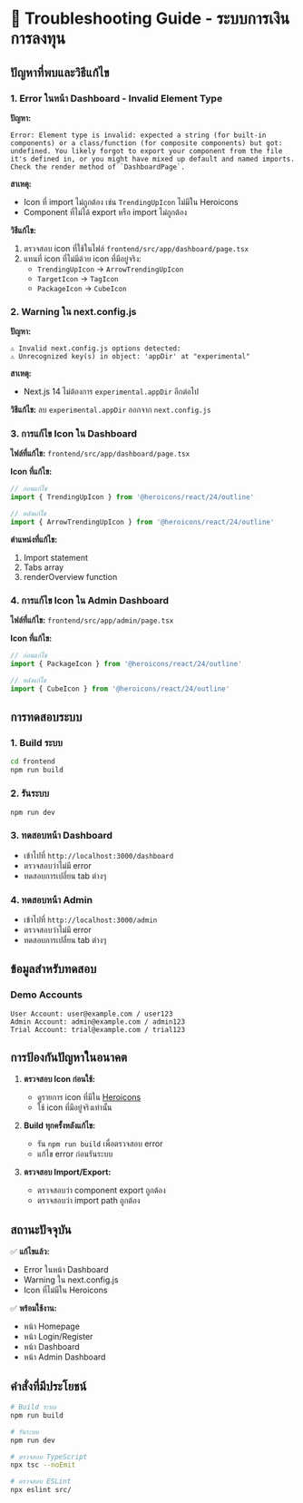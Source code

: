# 🔧 Troubleshooting Guide - ระบบการเงินการลงทุน

## ปัญหาที่พบและวิธีแก้ไข

### 1. Error ในหน้า Dashboard - Invalid Element Type

**ปัญหา:** 
```
Error: Element type is invalid: expected a string (for built-in components) or a class/function (for composite components) but got: undefined. You likely forgot to export your component from the file it's defined in, or you might have mixed up default and named imports.
Check the render method of `DashboardPage`.
```

**สาเหตุ:** 
- Icon ที่ import ไม่ถูกต้อง เช่น `TrendingUpIcon` ไม่มีใน Heroicons
- Component ที่ไม่ได้ export หรือ import ไม่ถูกต้อง

**วิธีแก้ไข:**
1. ตรวจสอบ icon ที่ใช้ในไฟล์ `frontend/src/app/dashboard/page.tsx`
2. แทนที่ icon ที่ไม่มีด้วย icon ที่มีอยู่จริง:
   - `TrendingUpIcon` → `ArrowTrendingUpIcon`
   - `TargetIcon` → `TagIcon`
   - `PackageIcon` → `CubeIcon`

### 2. Warning ใน next.config.js

**ปัญหา:**
```
⚠ Invalid next.config.js options detected: 
⚠ Unrecognized key(s) in object: 'appDir' at "experimental"
```

**สาเหตุ:** 
- Next.js 14 ไม่ต้องการ `experimental.appDir` อีกต่อไป

**วิธีแก้ไข:**
ลบ `experimental.appDir` ออกจาก `next.config.js`

### 3. การแก้ไข Icon ใน Dashboard

**ไฟล์ที่แก้ไข:** `frontend/src/app/dashboard/page.tsx`

**Icon ที่แก้ไข:**
```typescript
// ก่อนแก้ไข
import { TrendingUpIcon } from '@heroicons/react/24/outline'

// หลังแก้ไข
import { ArrowTrendingUpIcon } from '@heroicons/react/24/outline'
```

**ตำแหน่งที่แก้ไข:**
1. Import statement
2. Tabs array
3. renderOverview function

### 4. การแก้ไข Icon ใน Admin Dashboard

**ไฟล์ที่แก้ไข:** `frontend/src/app/admin/page.tsx`

**Icon ที่แก้ไข:**
```typescript
// ก่อนแก้ไข
import { PackageIcon } from '@heroicons/react/24/outline'

// หลังแก้ไข
import { CubeIcon } from '@heroicons/react/24/outline'
```

## การทดสอบระบบ

### 1. Build ระบบ
```bash
cd frontend
npm run build
```

### 2. รันระบบ
```bash
npm run dev
```

### 3. ทดสอบหน้า Dashboard
- เข้าไปที่ `http://localhost:3000/dashboard`
- ตรวจสอบว่าไม่มี error
- ทดสอบการเปลี่ยน tab ต่างๆ

### 4. ทดสอบหน้า Admin
- เข้าไปที่ `http://localhost:3000/admin`
- ตรวจสอบว่าไม่มี error
- ทดสอบการเปลี่ยน tab ต่างๆ

## ข้อมูลสำหรับทดสอบ

### Demo Accounts
```
User Account: user@example.com / user123
Admin Account: admin@example.com / admin123
Trial Account: trial@example.com / trial123
```

## การป้องกันปัญหาในอนาคต

1. **ตรวจสอบ Icon ก่อนใช้:**
   - ดูรายการ icon ที่มีใน [Heroicons](https://heroicons.com/)
   - ใช้ icon ที่มีอยู่จริงเท่านั้น

2. **Build ทุกครั้งหลังแก้ไข:**
   - รัน `npm run build` เพื่อตรวจสอบ error
   - แก้ไข error ก่อนรันระบบ

3. **ตรวจสอบ Import/Export:**
   - ตรวจสอบว่า component export ถูกต้อง
   - ตรวจสอบว่า import path ถูกต้อง

## สถานะปัจจุบัน

✅ **แก้ไขแล้ว:**
- Error ในหน้า Dashboard
- Warning ใน next.config.js
- Icon ที่ไม่มีใน Heroicons

✅ **พร้อมใช้งาน:**
- หน้า Homepage
- หน้า Login/Register
- หน้า Dashboard
- หน้า Admin Dashboard

## คำสั่งที่มีประโยชน์

```bash
# Build ระบบ
npm run build

# รันระบบ
npm run dev

# ตรวจสอบ TypeScript
npx tsc --noEmit

# ตรวจสอบ ESLint
npx eslint src/
```
